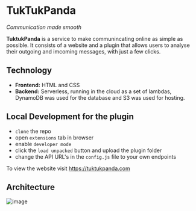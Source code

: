 # TukTukPanda
_Communication made smooth_

**TuktukPanda** is a service to make communincating online as simple as possible. It consists of a website and a plugin that allows users to analyse their outgoing and imcoming messages, with just a few clicks. 


## Technology

* **Frontend:** HTML and CSS
* **Backend:** Serverless, running in the cloud as a set of lambdas, DynamoDB was used for the database and S3 was used for hosting.

## Local Development for the plugin
* `clone` the repo
* open `extensions` tab in browser
* enable `developer mode`
* click the `load unpacked` button and upload the plugin folder
* change the API URL's in the `config.js` file to your own endpoints 

To view the website visit https://tuktukpanda.com

## Architecture 
![image](https://user-images.githubusercontent.com/46896100/235222517-d7644b9d-33f2-4a7c-b25f-2b441509856e.png)
